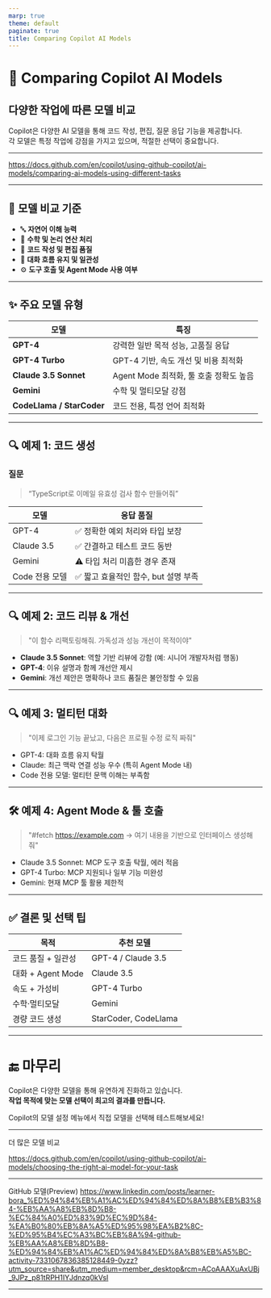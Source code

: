 ```yaml
---
marp: true
theme: default
paginate: true
title: Comparing Copilot AI Models
---
```


<!-- _class: lead -->

# 🤖 Comparing Copilot AI Models  
## 다양한 작업에 따른 모델 비교

Copilot은 다양한 AI 모델을 통해 코드 작성, 편집, 질문 응답 기능을 제공합니다.  
각 모델은 특정 작업에 강점을 가지고 있으며, 적절한 선택이 중요합니다.

---

https://docs.github.com/en/copilot/using-github-copilot/ai-models/comparing-ai-models-using-different-tasks

---

## 🧠 모델 비교 기준

- 🔤 **자연어 이해 능력**
- 🧮 **수학 및 논리 연산 처리**
- 🧪 **코드 작성 및 편집 품질**
- 💬 **대화 흐름 유지 및 일관성**
- ⚙️ **도구 호출 및 Agent Mode 사용 여부**

---

## ✨ 주요 모델 유형

| 모델 | 특징 |
|------|------|
| **GPT-4** | 강력한 일반 목적 성능, 고품질 응답 |
| **GPT-4 Turbo** | GPT-4 기반, 속도 개선 및 비용 최적화 |
| **Claude 3.5 Sonnet** | Agent Mode 최적화, 툴 호출 정확도 높음 |
| **Gemini** | 수학 및 멀티모달 강점 |
| **CodeLlama / StarCoder** | 코드 전용, 특정 언어 최적화

---

## 🔍 예제 1: 코드 생성

### 질문
> “TypeScript로 이메일 유효성 검사 함수 만들어줘”

| 모델 | 응답 품질 |
|------|-----------|
| GPT-4 | ✅ 정확한 예외 처리와 타입 보장 |
| Claude 3.5 | ✅ 간결하고 테스트 코드 동반 |
| Gemini | ⚠️ 타입 처리 미흡한 경우 존재 |
| Code 전용 모델 | ✅ 짧고 효율적인 함수, but 설명 부족

---

## 🔍 예제 2: 코드 리뷰 & 개선

> "이 함수 리팩토링해줘. 가독성과 성능 개선이 목적이야"

- **Claude 3.5 Sonnet**: 역할 기반 리뷰에 강함 (예: 시니어 개발자처럼 행동)
- **GPT-4**: 이유 설명과 함께 개선안 제시
- **Gemini**: 개선 제안은 명확하나 코드 품질은 불안정할 수 있음

---

## 🔍 예제 3: 멀티턴 대화

> "이제 로그인 기능 끝났고, 다음은 프로필 수정 로직 짜줘"

- GPT-4: 대화 흐름 유지 탁월
- Claude: 최근 맥락 연결 성능 우수 (특히 Agent Mode 내)
- Code 전용 모델: 멀티턴 문맥 이해는 부족함

---

## 🛠 예제 4: Agent Mode & 툴 호출

> "#fetch https://example.com → 여기 내용을 기반으로 인터페이스 생성해줘"

- Claude 3.5 Sonnet: MCP 도구 호출 탁월, 에러 적음
- GPT-4 Turbo: MCP 지원되나 일부 기능 미완성
- Gemini: 현재 MCP 툴 활용 제한적

---

## ✅ 결론 및 선택 팁

| 목적 | 추천 모델 |
|------|------------|
| 코드 품질 + 일관성 | GPT-4 / Claude 3.5 |
| 대화 + Agent Mode | Claude 3.5 |
| 속도 + 가성비 | GPT-4 Turbo |
| 수학·멀티모달 | Gemini |
| 경량 코드 생성 | StarCoder, CodeLlama

---

<!-- _class: lead -->

# 🔚 마무리

Copilot은 다양한 모델을 통해 유연하게 진화하고 있습니다.  
**작업 목적에 맞는 모델 선택이 최고의 결과를 만듭니다.**

Copilot의 모델 설정 메뉴에서 직접 모델을 선택해 테스트해보세요!

---

더 많은 모델 비교

https://docs.github.com/en/copilot/using-github-copilot/ai-models/choosing-the-right-ai-model-for-your-task

---

GitHub 모델(Preview)
https://www.linkedin.com/posts/learner-bora_%ED%94%84%EB%A1%AC%ED%94%84%ED%8A%B8%EB%B3%84-%EB%AA%A8%EB%8D%B8-%EC%84%A0%ED%83%9D%EC%9D%84-%EA%B0%80%EB%8A%A5%ED%95%98%EA%B2%8C-%ED%95%B4%EC%A3%BC%EB%8A%94-github-%EB%AA%A8%EB%8D%B8-%ED%94%84%EB%A1%AC%ED%94%84%ED%8A%B8%EB%A5%BC-activity-7331067836385128449-0yzz?utm_source=share&utm_medium=member_desktop&rcm=ACoAAAXuAxUBj_9JPz_p81tRPH1IYJdnzq0kVsI

---
